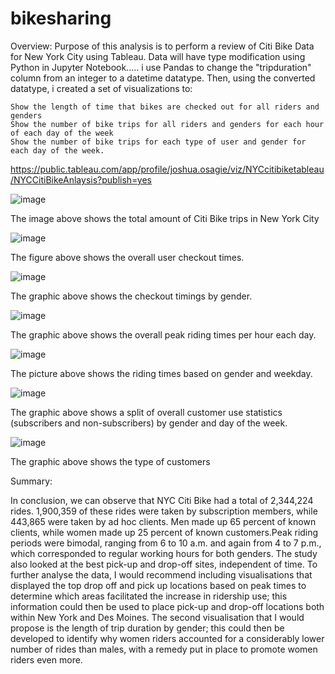 # bikesharing
Overview:
Purpose of this analysis is to perform a review of Citi Bike Data for New York City using Tableau. Data will have type modification using Python in Jupyter Notebook..... i use Pandas to change the "tripduration" column from an integer to a datetime datatype. Then, using the converted datatype, i created a set of visualizations to:
    
    Show the length of time that bikes are checked out for all riders and genders
    Show the number of bike trips for all riders and genders for each hour of each day of the week
    Show the number of bike trips for each type of user and gender for each day of the week.

https://public.tableau.com/app/profile/joshua.osagie/viz/NYCcitibiketableau/NYCCitiBikeAnlaysis?publish=yes

![image](https://user-images.githubusercontent.com/92246505/154909276-6b01bdf2-6a54-4bf7-98e6-9a30a7759478.png)


The image above shows the total amount of Citi Bike trips in New York City

![image](https://user-images.githubusercontent.com/92246505/154909590-733b5771-b612-4d58-9daa-3c5d7744e2aa.png)

The figure above shows the overall user checkout times.

![image](https://user-images.githubusercontent.com/92246505/154909910-7816fddb-d407-43fb-990a-752189672024.png)

The graphic above shows the checkout timings by gender.

![image](https://user-images.githubusercontent.com/92246505/154910500-f9e0ffb1-2d49-4f37-97fb-215c50d84adc.png)

The graphic above shows the overall peak riding times per hour each day.

![image](https://user-images.githubusercontent.com/92246505/154910680-3ef3a2a0-5e42-45a3-a404-5de64c547f2a.png)

The picture above shows the riding times based on gender and weekday.

![image](https://user-images.githubusercontent.com/92246505/154910732-22858617-7649-43df-9961-22a895260d64.png)

The graphic above shows a split of overall customer use statistics (subscribers and non-subscribers) by gender and day of the week.

![image](https://user-images.githubusercontent.com/92246505/154911006-1791f0ca-d64b-432a-9b07-b494303cf687.png)

The graphic above shows the type of customers


Summary:

In conclusion, we can observe that NYC Citi Bike had a total of 2,344,224 rides. 1,900,359 of these rides were taken by subscription members, while 443,865 were taken by ad hoc clients. Men made up 65 percent of known clients, while women made up 25 percent of known customers.Peak riding periods were bimodal, ranging from 6 to 10 a.m. and again from 4 to 7 p.m., which corresponded to regular working hours for both genders. The study also looked at the best pick-up and drop-off sites, independent of time. To further analyse the data, I would recommend including visualisations that displayed the top drop off and pick up locations based on peak times to determine which areas facilitated the increase in ridership use; this information could then be used to place pick-up and drop-off locations both within New York and Des Moines. The second visualisation that I would propose is the length of trip duration by gender; this could then be developed to identify why women riders accounted for a considerably lower number of rides than males, with a remedy put in place to promote women riders even more.